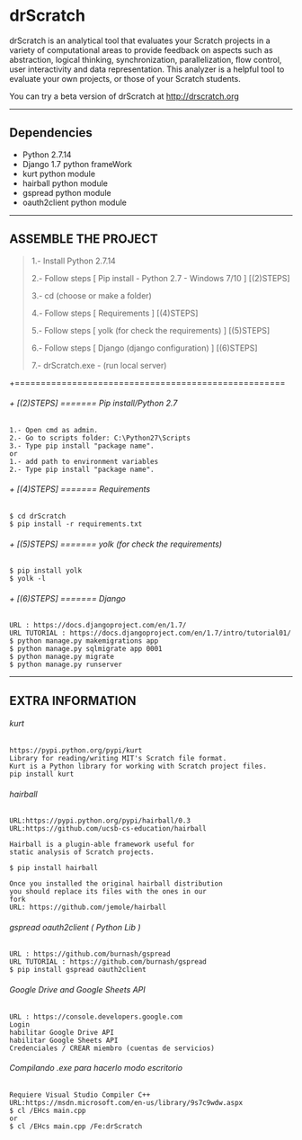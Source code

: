 drScratch
=========

drScratch is an analytical tool that evaluates your Scratch projects in a variety of computational areas to provide feedback on aspects such as abstraction, logical thinking, synchronization, parallelization, flow control, user interactivity and data representation. This analyzer is a helpful tool to evaluate your own projects, or those of your Scratch students.

You can try a beta version of drScratch at http://drscratch.org

------------------------------------

## Dependencies
 - Python 2.7.14
 - Django 1.7 python frameWork
 - kurt python module
 - hairball python module
 - gspread python module
 - oauth2client python module

------------------------------------

## ASSEMBLE THE PROJECT

>  1.- Install Python 2.7.14
>
>  2.- Follow steps [ Pip install - Python 2.7 - Windows 7/10 ] [(2)STEPS] 
>  
>  3.- cd (choose or make a folder)
>
>  4.- Follow steps [ Requirements ] [(4)STEPS] 
>
>  5.- Follow steps [ yolk (for check the requirements) ] [(5)STEPS] 
>
>  6.- Follow steps [ Django (django configuration) ] [(6)STEPS] 
>
>  7.- drScratch.exe - (run local server) 

+====================================================

###### + [(2)STEPS] ======= Pip install/Python 2.7
```
1.- Open cmd as admin.
2.- Go to scripts folder: C:\Python27\Scripts
3.- Type pip install "package name".
or
1.- add path to environment variables
2.- Type pip install "package name".
```

###### + [(4)STEPS] ======= Requirements
```
$ cd drScratch
$ pip install -r requirements.txt
```

###### + [(5)STEPS] ======= yolk (for check the requirements)
```
$ pip install yolk
$ yolk -l
```

###### + [(6)STEPS] ======= Django
```
URL : https://docs.djangoproject.com/en/1.7/
URL TUTORIAL : https://docs.djangoproject.com/en/1.7/intro/tutorial01/
$ python manage.py makemigrations app
$ python manage.py sqlmigrate app 0001
$ python manage.py migrate
$ python manage.py runserver
```

------------------------------------

## EXTRA INFORMATION 

###### kurt
```
https://pypi.python.org/pypi/kurt
Library for reading/writing MIT's Scratch file format.
Kurt is a Python library for working with Scratch project files.
pip install kurt
```

###### hairball
```
URL:https://pypi.python.org/pypi/hairball/0.3
URL:https://github.com/ucsb-cs-education/hairball

Hairball is a plugin-able framework useful for 
static analysis of Scratch projects.

$ pip install hairball

Once you installed the original hairball distribution
you should replace its files with the ones in our
fork
URL: https://github.com/jemole/hairball
```

###### gspread oauth2client ( Python Lib )
```
URL : https://github.com/burnash/gspread
URL TUTORIAL : https://github.com/burnash/gspread
$ pip install gspread oauth2client 
```

###### Google Drive and Google Sheets API
```
URL : https://console.developers.google.com
Login
habilitar Google Drive API
habilitar Google Sheets API
Credenciales / CREAR miembro (cuentas de servicios)
```

###### Compilando .exe para hacerlo modo escritorio
```
Requiere Visual Studio Compiler C++ 
URL:https://msdn.microsoft.com/en-us/library/9s7c9wdw.aspx
$ cl /EHcs main.cpp 
or
$ cl /EHcs main.cpp /Fe:drScratch
```